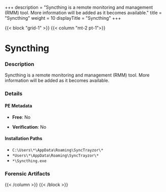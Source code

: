 +++
description = "Syncthing is a remote monitoring and management (RMM) tool. More information will be added as it becomes available."
title = "Syncthing"
weight = 10
displayTitle = "Syncthing"
+++


{{< block "grid-1" >}}
{{< column "mt-2 pt-1">}}

# Syncthing


### Description

Syncthing is a remote monitoring and management (RMM) tool. More information will be added as it becomes available.




### Details


#### PE Metadata


- **Free**: No

- **Verification**: No




#### Installation Paths
- `C:\Users\*\AppData\Roaming\SyncTrayzor\*`
- `*Users\*\AppData\Roaming\SyncTrayzor\*`
- `*\Syncthing.exe`

### Forensic Artifacts










{{< /column >}}
{{< /block >}}
